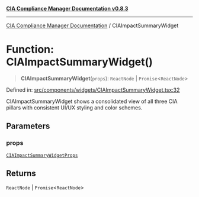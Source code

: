 [**CIA Compliance Manager Documentation v0.8.3**](../README.md)

***

[CIA Compliance Manager Documentation](../globals.md) / CIAImpactSummaryWidget

# Function: CIAImpactSummaryWidget()

> **CIAImpactSummaryWidget**(`props`): `ReactNode` \| `Promise`\<`ReactNode`\>

Defined in: [src/components/widgets/CIAImpactSummaryWidget.tsx:32](https://github.com/Hack23/cia-compliance-manager/blob/368d5a1330a94df78d48c65d28962bd0f7cab363/src/components/widgets/CIAImpactSummaryWidget.tsx#L32)

CIAImpactSummaryWidget shows a consolidated view of all three CIA pillars
with consistent UI/UX styling and color schemes.

## Parameters

### props

[`CIAImpactSummaryWidgetProps`](../interfaces/CIAImpactSummaryWidgetProps.md)

## Returns

`ReactNode` \| `Promise`\<`ReactNode`\>
